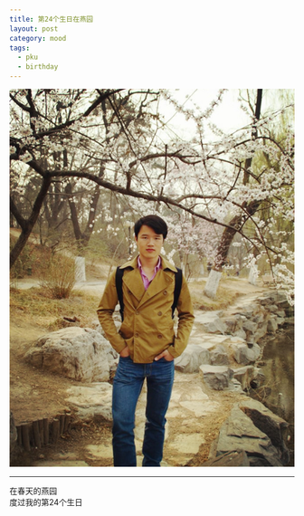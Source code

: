 ```yaml
---
title: 第24个生日在燕园
layout: post
category: mood
tags:
  - pku
  - birthday
---
```


![Birthday](/media/image/2014/24.jpg)  

---

在春天的燕园  
度过我的第24个生日  

